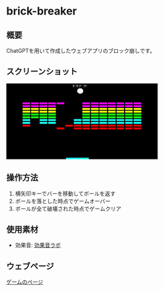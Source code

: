# brick-breaker
## 概要
ChatGPTを用いて作成したウェブアプリのブロック崩しです。

## スクリーンショット
![スクショ](screenshot.gif)

## 操作方法
1. 横矢印キーでバーを移動してボールを返す
2. ボールを落とした時点でゲームオーバー
3. ボールが全て破壊された時点でゲームクリア

## 使用素材
- 効果音: [効果音ラボ](https://soundeffect-lab.info)

## ウェブページ
[ゲームのページ](https://pw56.github.io/brick-breaker)
